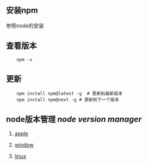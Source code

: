 ## 安装npm 

参照node的安装

## 查看版本

```
    npm -v
```

## 更新

```
    npm install npm@latest -g  # 更新到最新版本
    npm install npm@next -g # 更新到下一个版本
```

## node版本管理 _node version manager_

1. [apple](https://github.com/nvm-sh/nvm/blob/master/README.md#installation)

2. [window](https://github.com/coreybutler/nvm-windows)

3. [linux](https://github.com/nvm-sh/nvm/blob/master/README.md#installation)